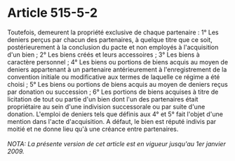 # Article 515-5-2

Toutefois, demeurent la propriété exclusive de chaque partenaire :   1° Les deniers perçus par chacun des partenaires, à quelque titre que ce soit, postérieurement à la conclusion du pacte et non employés à l'acquisition d'un bien ;   2° Les biens créés et leurs accessoires ;   3° Les biens à caractère personnel ;   4° Les biens ou portions de biens acquis au moyen de deniers appartenant à un partenaire antérieurement à l'enregistrement de la convention initiale ou modificative aux termes de laquelle ce régime a été choisi ;   5° Les biens ou portions de biens acquis au moyen de deniers reçus par donation ou succession ;   6° Les portions de biens acquises à titre de licitation de tout ou partie d'un bien dont l'un des partenaires était propriétaire au sein d'une indivision successorale ou par suite d'une donation.   L'emploi de deniers tels que définis aux 4° et 5° fait l'objet d'une mention dans l'acte d'acquisition. A défaut, le bien est réputé indivis par moitié et ne donne lieu qu'à une créance entre partenaires.<br/><br/><i>NOTA:  La présente version de cet article est en vigueur jusqu'au 1er janvier 2009.</i>